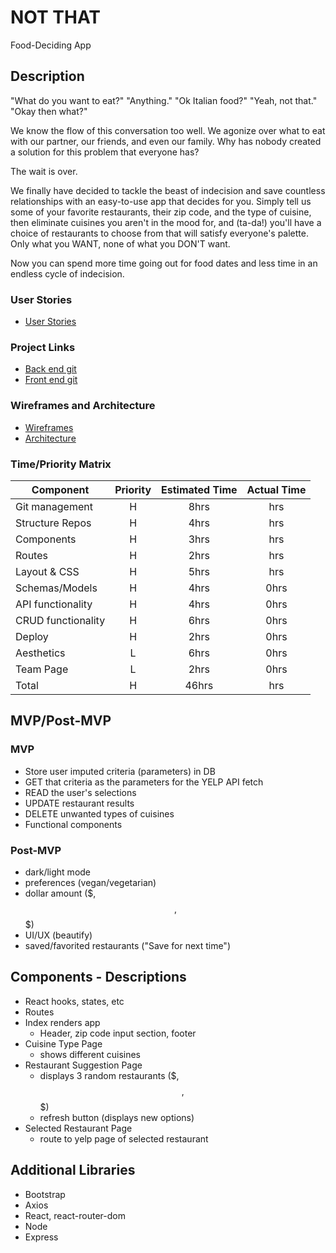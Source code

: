 # NOT THAT
Food-Deciding App

## Description
"What do you want to eat?"
"Anything."
"Ok Italian food?"
"Yeah, not that."
"Okay then what?"

We know the flow of this conversation too well. We agonize over what to eat with our partner, our friends, and even our family. Why has nobody created a solution for this problem that everyone has? 

The wait is over.

We finally have decided to tackle the beast of indecision and save countless relationships with an easy-to-use app that decides for you. Simply tell us some of your favorite restaurants, their zip code, and the type of cuisine, then eliminate cuisines you aren't in the mood for, and (ta-da!) you'll have a choice of restaurants to choose from that will satisfy everyone's palette. Only what you WANT, none of what you DON'T want. 

Now you can spend more time going out for food dates and less time in an endless cycle of indecision. 

### User Stories
- [User Stories](https://docs.google.com/document/d/11GGqDmnQF5NHxXpN7yvEF6xre805aJz-B-MEpgr7hDI/edit?usp=sharing) 


### Project Links 
- [Back end git](https://github.com/dvvill/NotThat-backend.git) 
- [Front end git](https://github.com/mpenajoia/NotThat-frontend.git)

### Wireframes and Architecture
- [Wireframes](https://drive.google.com/drive/folders/1M_HyuBJZFelJecd-7aD4bdhw2yYJ50tY)
- [Architecture](https://docs.google.com/document/d/1CEahWArRAY0eA4VU9wqFu_VUBKQtQx9QTjt7lIr1Gb8/edit?usp=sharing)



### Time/Priority Matrix
| Component | Priority | Estimated Time | Actual Time |
| --- | :---: |  :---: | :---: |
| Git management | H | 8hrs | hrs |
| Structure Repos | H | 4hrs  | hrs |
| Components | H | 3hrs  | hrs |
| Routes | H | 2hrs  | hrs |
| Layout & CSS | H | 5hrs  | hrs |
| Schemas/Models | H | 4hrs | 0hrs |
| API functionality | H | 4hrs | 0hrs |
| CRUD functionality | H | 6hrs | 0hrs |
| Deploy | H | 2hrs | 0hrs |
| Aesthetics | L | 6hrs | 0hrs |
| Team Page | L | 2hrs | 0hrs |
| Total | H | 46hrs | hrs |

## MVP/Post-MVP
### MVP
- Store user imputed criteria (parameters) in DB
- GET that criteria as the parameters for the YELP API fetch
- READ the user's selections 
- UPDATE restaurant results 
- DELETE unwanted types of cuisines
- Functional components

### Post-MVP
- dark/light mode
- preferences (vegan/vegetarian)
- dollar amount ($, $$, $$$)
- UI/UX (beautify)
- saved/favorited restaurants ("Save for next time")

## Components - Descriptions
- React hooks, states, etc
- Routes
- Index renders app
    - Header, zip code input section, footer
- Cuisine Type Page
    - shows different cuisines 
- Restaurant Suggestion Page
    - displays 3 random restaurants ($, $$, $$$)
    - refresh button (displays new options)
- Selected Restaurant Page
    - route to yelp page of selected restaurant

## Additional Libraries
- Bootstrap
- Axios
- React, react-router-dom
- Node
- Express
